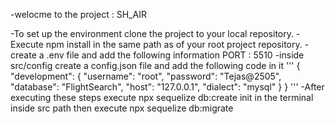 -welocme to the project : SH_AIR

-To set up the environment clone the project to your local repository.
-Execute npm install in the same path as of your root project repository.
-create a .env file and add the following information PORT : 5510
-inside src/config create a config.json file and add the following code in it
'''
{
  "development": {
    "username": "root",
    "password": "Tejas@2505",
    "database": "FlightSearch",
    "host": "127.0.0.1",
    "dialect": "mysql"
  }
}
'''
-After executing these steps execute npx sequelize db:create init in the terminal inside src path
then execute npx sequelize db:migrate